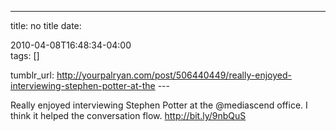 ---
title: no title
date:

 2010-04-08T16:48:34-04:00  
tags:  []

tumblr_url:
http://yourpalryan.com/post/506440449/really-enjoyed-interviewing-stephen-potter-at-the
\-\--

Really enjoyed interviewing Stephen Potter at the \@mediascend office. I
think it helped the conversation flow. <http://bit.ly/9nbQuS>
